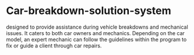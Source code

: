 # Car-breakdown-solution-system
designed to provide assistance during vehicle breakdowns and mechanical issues. It caters to both car owners and mechanics. Depending on the car model, an expert mechanic can follow the guidelines within the program to fix or guide a client through car repairs.
